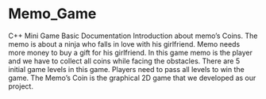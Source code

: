 # Memo_Game
C++ Mini Game
Basic Documentation
Introduction about memo’s Coins.
The memo is about a ninja who falls in love with his girlfriend. Memo needs more money to buy a gift for his girlfriend. In this game memo is the player and we have to collect all coins while facing the obstacles. There are 5 initial game levels in this game. Players need to pass all levels to win the game.
The Memo’s Coin is the graphical 2D game that we developed as our project.
